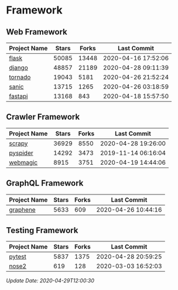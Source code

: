# Framework

## Web Framework

| Project Name | Stars | Forks | Last Commit |
| ------------ | ----- | ----- | ----------- |
| [flask](https://github.com/pallets/flask) | 50085 | 13448 | 2020-04-16 17:52:06 |
| [django](https://github.com/django/django) | 48857 | 21189 | 2020-04-28 09:11:39 |
| [tornado](https://github.com/tornadoweb/tornado) | 19043 | 5181 | 2020-04-26 21:52:24 |
| [sanic](https://github.com/huge-success/sanic) | 13715 | 1265 | 2020-04-26 03:18:59 |
| [fastapi](https://github.com/tiangolo/fastapi) | 13168 | 843 | 2020-04-18 15:57:50 |

## Crawler Framework

| Project Name | Stars | Forks | Last Commit |
| ------------ | ----- | ----- | ----------- |
| [scrapy](https://github.com/scrapy/scrapy) | 36929 | 8550 | 2020-04-28 19:26:00 |
| [pyspider](https://github.com/binux/pyspider) | 14292 | 3473 | 2019-11-14 06:16:04 |
| [webmagic](https://github.com/code4craft/webmagic) | 8915 | 3751 | 2020-04-19 14:44:06 |

## GraphQL Framework

| Project Name | Stars | Forks | Last Commit |
| ------------ | ----- | ----- | ----------- |
| [graphene](https://github.com/graphql-python/graphene) | 5633 | 609 | 2020-04-26 10:44:16 |

## Testing Framework

| Project Name | Stars | Forks | Last Commit |
| ------------ | ----- | ----- | ----------- |
| [pytest](https://github.com/pytest-dev/pytest) | 5837 | 1375 | 2020-04-28 20:59:25 |
| [nose2](https://github.com/nose-devs/nose2) | 619 | 128 | 2020-03-03 16:52:03 |

*Update Date: 2020-04-29T12:00:30*